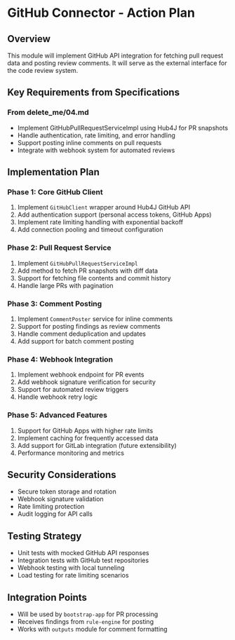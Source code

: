 # GitHub Connector - Action Plan

## Overview
This module will implement GitHub API integration for fetching pull request data and posting review comments. It will serve as the external interface for the code review system.

## Key Requirements from Specifications

### From delete_me/04.md
- Implement GitHubPullRequestServiceImpl using Hub4J for PR snapshots
- Handle authentication, rate limiting, and error handling
- Support posting inline comments on pull requests
- Integrate with webhook system for automated reviews

## Implementation Plan

### Phase 1: Core GitHub Client
1. Implement `GitHubClient` wrapper around Hub4J GitHub API
2. Add authentication support (personal access tokens, GitHub Apps)
3. Implement rate limiting handling with exponential backoff
4. Add connection pooling and timeout configuration

### Phase 2: Pull Request Service
1. Implement `GitHubPullRequestServiceImpl`
2. Add method to fetch PR snapshots with diff data
3. Support for fetching file contents and commit history
4. Handle large PRs with pagination

### Phase 3: Comment Posting
1. Implement `CommentPoster` service for inline comments
2. Support for posting findings as review comments
3. Handle comment deduplication and updates
4. Add support for batch comment posting

### Phase 4: Webhook Integration
1. Implement webhook endpoint for PR events
2. Add webhook signature verification for security
3. Support for automated review triggers
4. Handle webhook retry logic

### Phase 5: Advanced Features
1. Support for GitHub Apps with higher rate limits
2. Implement caching for frequently accessed data
3. Add support for GitLab integration (future extensibility)
4. Performance monitoring and metrics

## Security Considerations
- Secure token storage and rotation
- Webhook signature validation
- Rate limiting protection
- Audit logging for API calls

## Testing Strategy
- Unit tests with mocked GitHub API responses
- Integration tests with GitHub test repositories
- Webhook testing with local tunneling
- Load testing for rate limiting scenarios

## Integration Points
- Will be used by `bootstrap-app` for PR processing
- Receives findings from `rule-engine` for posting
- Works with `outputs` module for comment formatting
